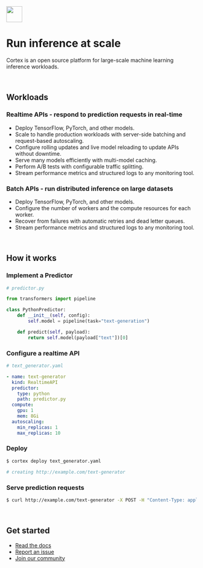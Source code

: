 <img src='https://s3-us-west-2.amazonaws.com/cortex-public/logo.png' height='42'>

<br>

# Run inference at scale

Cortex is an open source platform for large-scale machine learning inference workloads.

<br>

## Workloads

### Realtime APIs - respond to prediction requests in real-time

* Deploy TensorFlow, PyTorch, and other models.
* Scale to handle production workloads with server-side batching and request-based autoscaling.
* Configure rolling updates and live model reloading to update APIs without downtime.
* Serve many models efficiently with multi-model caching.
* Perform A/B tests with configurable traffic splitting.
* Stream performance metrics and structured logs to any monitoring tool.

### Batch APIs - run distributed inference on large datasets

* Deploy TensorFlow, PyTorch, and other models.
* Configure the number of workers and the compute resources for each worker.
* Recover from failures with automatic retries and dead letter queues.
* Stream performance metrics and structured logs to any monitoring tool.

<br>

## How it works

### Implement a Predictor

```python
# predictor.py

from transformers import pipeline

class PythonPredictor:
    def __init__(self, config):
        self.model = pipeline(task="text-generation")

    def predict(self, payload):
        return self.model(payload["text"])[0]
```

### Configure a realtime API

```yaml
# text_generator.yaml

- name: text-generator
  kind: RealtimeAPI
  predictor:
    type: python
    path: predictor.py
  compute:
    gpu: 1
    mem: 8Gi
  autoscaling:
    min_replicas: 1
    max_replicas: 10
```

### Deploy

```bash
$ cortex deploy text_generator.yaml

# creating http://example.com/text-generator

```

### Serve prediction requests

```bash
$ curl http://example.com/text-generator -X POST -H "Content-Type: application/json" -d '{"text": "hello world"}'
```

<br>

## Get started

* [Read the docs](https://docs.cortex.dev)
* [Report an issue](https://github.com/cortexlabs/cortex/issues)
* [Join our community](https://gitter.im/cortexlabs/cortex)
